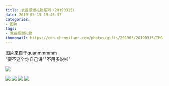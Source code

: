 ```yaml
---
title: 发酱感谢礼物系列（20190315）
date: 2019-03-15 19:45:37
categories:
- 图片
tags:
- 发酱感谢礼物
thumbnail: https://cdn.chenyifaer.com/photos/gifts/201903/20190315/IMG_5710.JPG
---
```


图片来自于<a href="https://weibo.com/p/1005051720171447" target="_blank">quanmmmmm</a><br/> "要不这个你自己讲""不用多说啦"

![](https://cdn.chenyifaer.com/photos/gifts/201903/20190315/IMG_5710.JPG)

<!--more-->

![](https://cdn.chenyifaer.com/photos/gifts/201903/20190315/IMG_5711.JPG)
![](https://cdn.chenyifaer.com/photos/gifts/201903/20190315/IMG_5712.JPG)
![](https://cdn.chenyifaer.com/photos/gifts/201903/20190315/IMG_5713.JPG)
![](https://cdn.chenyifaer.com/photos/gifts/201903/20190315/IMG_5714.JPG)
